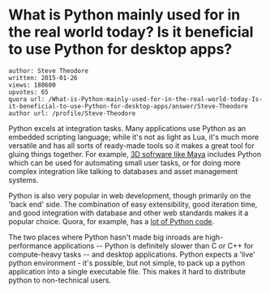 # What is Python mainly used for in the real world today? Is it beneficial to use Python for desktop apps?

	author: Steve Theodore
	written: 2015-01-26
	views: 188600
	upvotes: 65
	quora url: /What-is-Python-mainly-used-for-in-the-real-world-today-Is-it-beneficial-to-use-Python-for-desktop-apps/answer/Steve-Theodore
	author url: /profile/Steve-Theodore


Python excels at integration tasks. Many applications use Python as an embedded scripting language; while it's not as light as Lua, it's much more versatile and has all sorts of ready-made tools so it makes a great tool for gluing things together. For example, [3D sofrware like Maya](http://www.autodesk.com/products/maya/overview) includes Python which can be used for automating small user tasks, or for doing more complex integration like talking to databases and asset management systems.

Python is also very popular in web development, though primarily on the 'back end' side. The combination of easy extensibility, good iteration time, and good integration with database and other web standards makes it a popular choice. Quora, for example, has a [lot of Python code](https://www.quora.com/Why-did-Quora-choose-Python-for-its-development-What-technological-challenges-did-the-founders-face-before-they-decided-to-go-with-Python-rather-than-PHP).

The two places where Python hasn't made big inroads are high-performance applications -- Python is definitely slower than C or C++ for compute-heavy tasks -- and desktop applications. Python expects a 'live' python environment - it's possible, but not simple, to pack up a python application into a single executable file. This makes it hard to distribute python to non-technical users.

